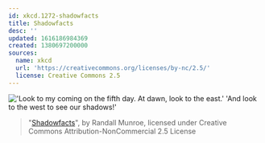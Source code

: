 ```yaml
---
id: xkcd.1272-shadowfacts
title: Shadowfacts
desc: ''
updated: 1616186984369
created: 1380697200000
sources:
  name: xkcd
  url: 'https://creativecommons.org/licenses/by-nc/2.5/'
  license: Creative Commons 2.5
---
```

!['Look to my coming on the fifth day. At dawn, look to the east.' 'And look to the west to see our shadows!'](https://imgs.xkcd.com/comics/shadowfacts.png)
> "[Shadowfacts](https://xkcd.com/1272/)", by Randall Munroe, licensed under Creative Commons Attribution-NonCommercial 2.5 License
